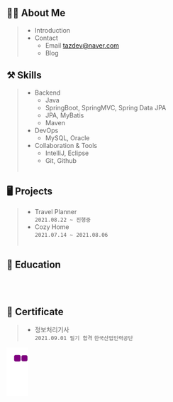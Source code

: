 

## 🧙‍♂️ About Me
> * Introduction
> * Contact
>   * Email tazdev@naver.com
>   * Blog

## ⚒️ Skills
> * Backend
>   * Java
>   * SpringBoot, SpringMVC, Spring Data JPA
>   * JPA, MyBatis
>   * Maven<br/>  
> * DevOps
>   * MySQL, Oracle<br/>  
> * Collaboration & Tools
>   * IntelliJ, Eclipse
>   * Git, Github
<br/><br/>

## 🖥️ Projects
> * Travel Planner<br>
> `2021.08.22 ~ 진행중`
> * Cozy Home<br>
> `2021.07.14 ~ 2021.08.06`
<br/><br/>

## 📝 Education
<br/><br/>

## 🏅 Certificate
> * 정보처리기사<br>
> `2021.09.01 필기 합격`
> `한국산업인력공단`

![snake gif](https://github.com/taz-dev/taz-dev/blob/output/github-contribution-grid-snake.gif)

